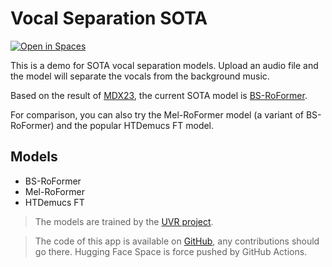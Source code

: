 # Vocal Separation SOTA

[![Open in Spaces](https://huggingface.co/datasets/huggingface/badges/resolve/main/open-in-hf-spaces-lg-dark.svg)](https://huggingface.co/spaces/JacobLinCool/vocal-separation)

This is a demo for SOTA vocal separation models. Upload an audio file and the model will separate the vocals from the background music.

Based on the result of [MDX23](https://www.aicrowd.com/challenges/sound-demixing-challenge-2023/problems/music-demixing-track-mdx-23/leaderboards), the current SOTA model is [BS-RoFormer](https://arxiv.org/abs/2309.02612).

For comparison, you can also try the Mel-RoFormer model (a variant of BS-RoFormer) and the popular HTDemucs FT model.

## Models

- BS-RoFormer
- Mel-RoFormer
- HTDemucs FT

> The models are trained by the [UVR project](https://github.com/Anjok07/ultimatevocalremovergui).

> The code of this app is available on [GitHub](https://github.com/JacobLinCool/vocal-separation), any contributions should go there. Hugging Face Space is force pushed by GitHub Actions.
